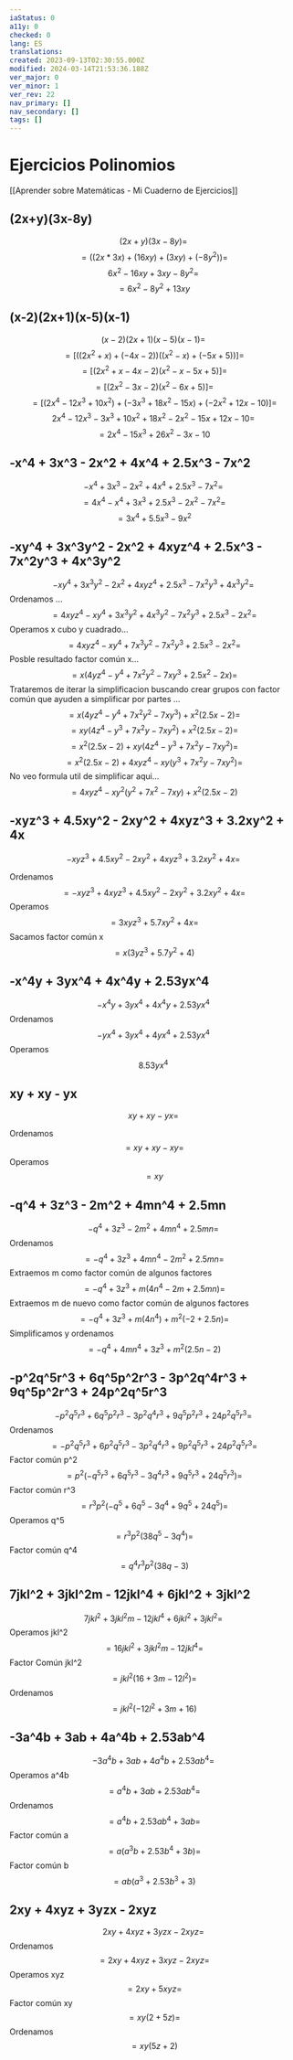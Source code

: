```yaml
---
iaStatus: 0
a11y: 0
checked: 0
lang: ES
translations: 
created: 2023-09-13T02:30:55.000Z
modified: 2024-03-14T21:53:36.188Z
ver_major: 0
ver_minor: 1
ver_rev: 22
nav_primary: []
nav_secondary: []
tags: []
---
```

# Ejercicios Polinomios

[[Aprender sobre Matemáticas - Mi Cuaderno de Ejercicios]]

## (2x+y)(3x-8y)
 $$
 (2x+y)(3x-8y) =$$$$
 = ((2x*3x) + (16xy) + (3xy) + (-8y^2)) =$$$$
 6x^2 - 16xy + 3xy -8y^2 =$$$$
 = 6x^2 - 8y^2 + 13xy  
$$

## (x-2)(2x+1)(x-5)(x-1) 

$$
(x-2)(2x+1)(x-5)(x-1) =$$$$
= [((2x^2+x)+(-4x-2))((x^2-x)+(-5x+5))] =$$$$
= [(2x^2+x-4x-2)(x^2-x-5x+5)] = $$$$
= [(2x^2-3x-2)(x^2-6x+5)]  =$$$$
= [(2x^4-12x^3+10x^2)+(-3x^3+18x^2-15x)+(-2x^2+12x-10)] =$$$$
2x^4-12x^3-3x^3+10x^2+18x^2-2x^2-15x+12x-10 = $$$$
= 2x^4-15x^3+26x^2-3x-10  
$$

## -x^4 + 3x^3 - 2x^2 + 4x^4 + 2.5x^3 - 7x^2

$$
-x^4 + 3x^3 - 2x^2 + 4x^4 + 2.5x^3 - 7x^2 = $$$$
= 4x^4 - x^4 + 3x^3 + 2.5x^3 - 2x^2 - 7x^2 =$$$$ 
= 3x^4 + 5.5x^3 - 9x^2
$$

## -xy^4 + 3x^3y^2 - 2x^2 + 4xyz^4 + 2.5x^3 - 7x^2y^3 + 4x^3y^2

$$ 
	-xy^4 + 3x^3y^2 - 2x^2 + 4xyz^4 + 2.5x^3 - 7x^2y^3 + 4x^3y^2 =$$Ordenamos ... $$
	= 4xyz^4 - xy^4 + 3x^3y^2 + 4x^3y^2 - 7x^2y^3 + 2.5x^3 - 2x^2 =$$Operamos x cubo y cuadrado... $$
	= 4xyz^4 - xy^4 + 7x^3y^2 - 7x^2y^3 + 2.5x^3 - 2x^2 =$$Posble resultado factor común x...  $$= x(4yz^4 - y^4 + 7x^2y^2 - 7xy^3 + 2.5x^2 - 2x) =$$Trataremos de iterar la simplificacion buscando crear grupos con factor común que ayuden a simplificar por partes ... $$
	= x(4yz^4 - y^4 + 7x^2y^2 - 7xy^3) + x^2(2.5x - 2) =$$$$
	= xy(4z^4 - y^3 + 7x^2y - 7xy^2) + x^2(2.5x - 2) =$$$$
	= x^2(2.5x - 2) + xy(4z^4 - y^3 + 7x^2y - 7xy^2)  =$$$$
	= x^2(2.5x - 2) + 4xyz^4 - xy(y^3 + 7x^2y - 7xy^2) =$$
	No veo formula util de simplificar aqui... $$ = 4xyz^4 - xy^2(y^2 + 7x^2 - 7xy) + x^2(2.5x - 2) $$

## -xyz^3 + 4.5xy^2 - 2xy^2 + 4xyz^3 + 3.2xy^2 + 4x

$$ -xyz^3 + 4.5xy^2 - 2xy^2 + 4xyz^3 + 3.2xy^2 + 4x =$$

Ordenamos $$ = -xyz^3 + 4xyz^3 + 4.5xy^2 - 2xy^2  + 3.2xy^2 + 4x =$$
Operamos $$ = 3xyz^3 + 5.7xy^2 + 4x = $$
Sacamos factor común x $$ = x(3yz^3 + 5.7y^2 + 4) $$
## -x^4y + 3yx^4 + 4x^4y + 2.53yx^4

$$-x^4y + 3yx^4 + 4x^4y + 2.53yx^4$$
Ordenamos $$-yx^4 + 3yx^4 + 4yx^4 + 2.53yx^4$$
Operamos $$8.53yx^4$$

## xy + xy - yx

$$xy + xy - yx=$$

Ordenamos $$=xy + xy - xy=$$
Operamos $$=xy$$

## -q^4 + 3z^3 - 2m^2 + 4mn^4 + 2.5mn

$$-q^4 + 3z^3 - 2m^2 + 4mn^4 + 2.5mn=$$
Ordenamos $$=-q^4 + 3z^3 + 4mn^4 - 2m^2 + 2.5mn=$$
Extraemos m como factor común de algunos factores $$=-q^4 + 3z^3 + m(4n^4 - 2m + 2.5mn)=$$
Extraemos m de nuevo como factor común de algunos factores $$=-q^4 + 3z^3 + m(4n^4) + m^2(-2 + 2.5n)=$$
Simplificamos y ordenamos $$=-q^4 + 4mn^4 + 3z^3 + m^2(2.5n - 2)$$

## -p^2q^5r^3 + 6q^5p^2r^3 - 3p^2q^4r^3 + 9q^5p^2r^3 + 24p^2q^5r^3

$$-p^2q^5r^3 + 6q^5p^2r^3 - 3p^2q^4r^3 + 9q^5p^2r^3 + 24p^2q^5r^3=$$
Ordenamos $$=-p^2q^5r^3 + 6p^2q^5r^3 - 3p^2q^4r^3 + 9p^2q^5r^3 + 24p^2q^5r^3=$$
Factor común p^2 $$=p^2(-q^5r^3 + 6q^5r^3 - 3q^4r^3 + 9q^5r^3 + 24q^5r^3)=$$
Factor común r^3 $$=r^3p^2(-q^5 + 6q^5 - 3q^4 + 9q^5 + 24q^5)=$$
Operamos q^5$$=r^3p^2(38q^5 - 3q^4)=$$
Factor común q^4$$=q^4r^3p^2(38q - 3)$$

## 7jkl^2 + 3jkl^2m - 12jkl^4 + 6jkl^2 + 3jkl^2

$$7jkl^2 + 3jkl^2m - 12jkl^4 + 6jkl^2 + 3jkl^2=$$
Operamos jkl^2 $$=16jkl^2 + 3jkl^2m - 12jkl^4=$$
Factor Común jkl^2 $$=jkl^2(16 + 3m - 12l^2)=$$Ordenamos $$=jkl^2(- 12l^2 + 3m + 16)$$

## -3a^4b + 3ab + 4a^4b + 2.53ab^4

$$-3a^4b + 3ab + 4a^4b + 2.53ab^4=$$
Operamos a^4b $$=a^4b + 3ab + 2.53ab^4=$$
Ordenamos $$=a^4b + 2.53ab^4 + 3ab =$$
Factor común a $$=a(a^3b + 2.53b^4 + 3b)=$$Factor común b $$=ab(a^3 + 2.53b^3 + 3)$$

## 2xy + 4xyz + 3yzx - 2xyz

$$2xy + 4xyz + 3yzx - 2xyz=$$
Ordenamos $$=2xy + 4xyz + 3xyz - 2xyz=$$
Operamos xyz $$=2xy + 5xyz=$$
Factor común xy $$=xy(2 + 5z)=$$
Ordenamos $$=xy(5z + 2)$$

